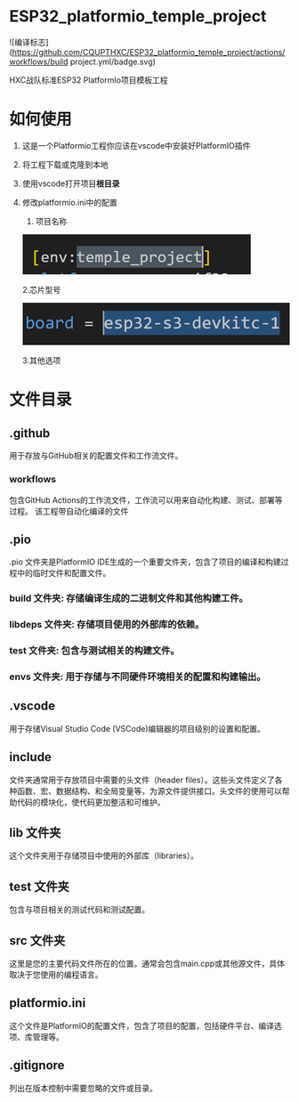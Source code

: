 # ESP32_platformio_temple_project

![编译标志](https://github.com/CQUPTHXC/ESP32_platformio_temple_project/actions/workflows/build project.yml/badge.svg)

HXC战队标准ESP32 PlatformIo项目模板工程
# 如何使用
1. 这是一个Platformio工程你应该在vscode中安装好PlatformIO插件
2. 将工程下载或克隆到本地
3. 使用vscode打开项目**根目录**
4. 修改platformio.ini中的配置
    1. 项目名称
   
    ![alt text](.github/img/image.png)

    2.芯片型号

    ![alt text](.github/img/image-1.png)
    
    3.其他选项

# 文件目录

## .github 
用于存放与GitHub相关的配置文件和工作流文件。
### workflows 
包含GitHub Actions的工作流文件，工作流可以用来自动化构建、测试、部署等过程。
该工程带自动化编译的文件
## .pio
.pio 文件夹是PlatformIO IDE生成的一个重要文件夹，包含了项目的编译和构建过程中的临时文件和配置文件。

### build 文件夹: 存储编译生成的二进制文件和其他构建工件。

### libdeps 文件夹: 存储项目使用的外部库的依赖。

### test 文件夹: 包含与测试相关的构建文件。

### envs 文件夹: 用于存储与不同硬件环境相关的配置和构建输出。

## .vscode
用于存储Visual Studio Code (VSCode)编辑器的项目级别的设置和配置。
## include 

文件夹通常用于存放项目中需要的头文件（header files）。这些头文件定义了各种函数、宏、数据结构、和全局变量等，为源文件提供接口。头文件的使用可以帮助代码的模块化，使代码更加整洁和可维护。
## lib 文件夹

这个文件夹用于存储项目中使用的外部库（libraries）。

## test 文件夹

包含与项目相关的测试代码和测试配置。

## src 文件夹

这里是您的主要代码文件所在的位置。通常会包含main.cpp或其他源文件，具体取决于您使用的编程语言。

## platformio.ini

这个文件是PlatformIO的配置文件，包含了项目的配置，包括硬件平台、编译选项、库管理等。

## .gitignore
列出在版本控制中需要忽略的文件或目录。


